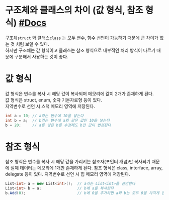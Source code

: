 # 구조체와 클래스의 차이 (값 형식, 참조 형식) [#Docs](https://learn.microsoft.com/ko-kr/dotnet/csharp/language-reference/language-specification/types#83-value-types)
구조체`struct` 와 클래스`class` 는 모두 변수, 함수 선언이 가능하기 때문에 큰 차이가 없는 것 처럼 보일 수 있다.  
하지만 구조체는 값 형식이고 클래스는 참조 형식으로 내부적인 처리 방식이 다르기 때문에 구분해서 사용하는 것이 좋다.  

# 값 형식
값 형식은 변수를 복사 시 해당 값이 복사되며 메모리에 값이 2개가 존재하게 된다.  
값 형식은 struct, enum, 숫자 기본자료형 등이 있다.  
지역변수로 선언 시 스택 메모리 영역에 저장된다.
``` C#
int a = 10; // a라는 변수에 10을 넣는다
int b = a;  // b라는 변수에 a와 같은 값인 10을 넣는다
b = 20;     // a를 넣은 b를 수정해도 b만 값이 변경된다
```

# 참조 형식
참조 형식은 변수를 복사 시 해당 값을 가리키는 참조자(포인터 개념)만 복사되기 때문에 실제 데이터는 메모리에 1개만 존재하게 된다.
참조 형식은 class, interface, array, delegate 등이 있다.
지역변수로 선언 시 힙 메모리 영역에 저장된다.
``` C#
List<int> a = new List<int>();  // a라는 List<int>를 선언한다
List<int> b = a;                // b에 a를 복사한다
b.Add(0);                       // b에 0을 추가하면 a와 b는 모두 0을 가지게 된다
```
